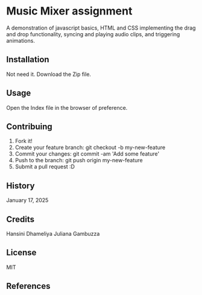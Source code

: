 # Music Mixer assignment 
A demonstration of javascript basics, HTML and CSS implementing the drag and drop functionality, syncing and playing audio clips, and triggering animations.


## Installation
Not need it. Download the Zip file.

## Usage
Open the Index file in the browser of preference.

## Contribuing
1. Fork it!
2. Create your feature branch: git checkout -b my-new-feature
3. Commit your changes: git commit -am 'Add some feature'
4. Push to the branch: git push origin my-new-feature
5. Submit a pull request :D

## History
January 17, 2025

## Credits
Hansini Dhameliya
Juliana Gambuzza

## License
MIT

## References

